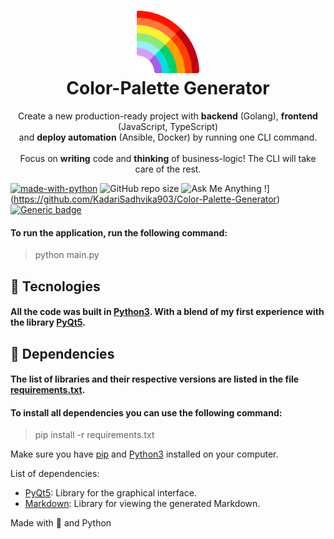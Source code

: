 <h1 align="center">
  <img src="./Images/rainbow.png" width="100px"/><br/>
   Color-Palette Generator
</h1>

<p align="center">Create a new production-ready project with <b>backend</b> (Golang), <b>frontend</b> (JavaScript, TypeScript)<br/>and <b>deploy automation</b> (Ansible, Docker) by running one CLI command.<br/><br/>Focus on <b>writing</b> code and <b>thinking</b> of business-logic! The CLI will take care of the rest.</p>

<!-- <p align="center"><a href="https://pkg.go.dev/github.com/create-go-app/cli/v2?tab=doc" target="_blank"><img src="https://img.shields.io/badge/Go-1.16+-00ADD8?style=for-the-badge&logo=go" alt="go version" /></a>&nbsp;<a href="https://gocover.io/github.com/create-go-app/cli/pkg/cgapp" target="_blank"><img src="https://img.shields.io/badge/Go_Cover-89%25-success?style=for-the-badge&logo=none" alt="go cover" /></a>&nbsp;<a href="https://goreportcard.com/report/github.com/create-go-app/cli" target="_blank"><img src="https://img.shields.io/badge/Go_report-A+-success?style=for-the-badge&logo=none" alt="go report" /></a>&nbsp;<img src="https://img.shields.io/badge/license-apache_2.0-red?style=for-the-badge&logo=none" alt="license" /></p> -->

[![made-with-python](https://img.shields.io/badge/Made%20with-Python-1f425f.svg)](https://www.python.org/)
![GitHub repo size](https://img.shields.io/github/repo-size/KadariSadhvika903/Color-Palette-Generator)
![Ask Me Anything !](https://img.shields.io/badge/Ask%20me-anything-1abc9c.svg)](https://github.com/KadariSadhvika903/Color-Palette-Generator)
[![Generic badge](https://img.shields.io/badge/<SUBJECT>-<STATUS>-<COLOR>.svg)](https://shields.io/)




<!-- [![forthebadge made-with-python](http://ForTheBadge.com/images/badges/made-with-python.svg)](https://www.python.org/) -->

#### To run the application, run the following command:
> python main.py


## 🚀 Tecnologies
#### All the code was built in [Python3](https://www.python.org/). With a blend of my first experience with the library [PyQt5](https://pypi.org/project/PyQt5/).

## 🔨 Dependencies
#### The list of libraries and their respective versions are listed in the file [requirements.txt](requirements.txt).
#### To install all dependencies you can use the following command:
> pip install -r requirements.txt

Make sure you have [pip](https://pypi.org/project/pip/) and [Python3](https://www.python.org/) installed on your computer.

List of dependencies:
- [PyQt5](https://pypi.org/project/PyQt5/): Library for the graphical interface.
- [Markdown](https://pypi.org/project/Markdown/): Library for viewing the generated Markdown.

Made with 💙 and Python
